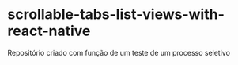 # scrollable-tabs-list-views-with-react-native
Repositório criado com função de um teste de um processo seletivo
